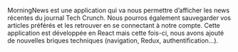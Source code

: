 MorningNews est une application qui va nous permettre d’afficher les news récentes du journal Tech Crunch. Nous pourros également sauvegarder vos articles préférés et les retrouver en se connectant à notre compte.
Cette application est développée en React mais cette fois-ci, nous avons ajouté de nouvelles briques techniques (navigation, Redux, authentification…).
